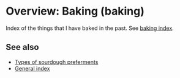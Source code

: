 # Overview: Baking (baking)

Index of the things that I have baked in the past. See [baking index](../dex/baking.md).

## See also

- [Types of sourdough preferments](../250)
- [General index](../442)
